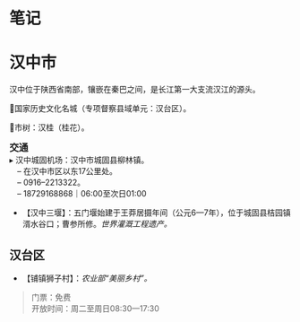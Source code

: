 # 笔记  
# 汉中市  
汉中位于陕西省南部，镶嵌在秦巴之间，是长江第一大支流汉江的源头。  

🚩国家历史文化名城（专项督察县域单元：汉台区）。  

🌳市树：汉桂（桂花）。  

<big>**交通**</big>  
▸ 汉中城固机场：汉中市城固县柳林镇。  
　– 在汉中市区以东17公里处。  
　– 0916–2213322。  
　– 18729168868｜06:00至次日01:00  
* 【汉中三堰】：五门堰始建于王莽居摄年间（公元6—7年），位于城固县桔园镇湑水谷口；曹参所修。*世界灌溉工程遗产。*  

## 汉台区  
* 【铺镇狮子村】：*农业部“美丽乡村”。*  
> 门票：免费  
> 开放时间：周二至周日08:30—17:30  
